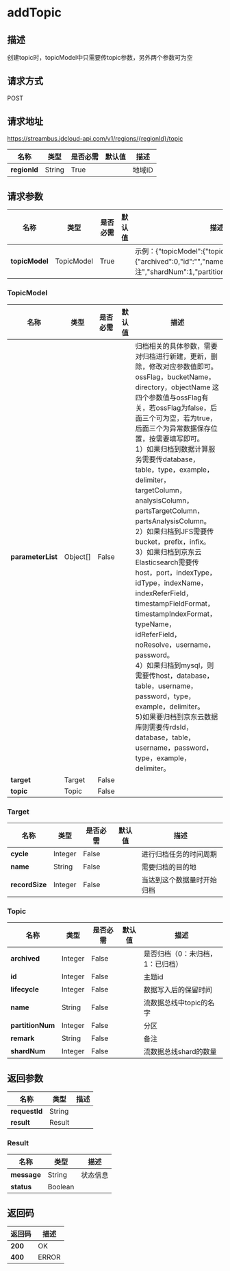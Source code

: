# addTopic


## 描述
创建topic时，topicModel中只需要传topic参数，另外两个参数可为空

## 请求方式
POST

## 请求地址
https://streambus.jdcloud-api.com/v1/regions/{regionId}/topic

|名称|类型|是否必需|默认值|描述|
|---|---|---|---|---|
|**regionId**|String|True||地域ID|

## 请求参数
|名称|类型|是否必需|默认值|描述|
|---|---|---|---|---|
|**topicModel**|TopicModel|True||示例：{"topicModel":{"topic":{"archived":0,"id":"","name":"create","remark":"备注","shardNum":1,"partitionNum":2,"lifecycle":3}}}|

### <a name="TopicModel">TopicModel</a>
|名称|类型|是否必需|默认值|描述|
|---|---|---|---|---|
|**parameterList**|Object[]|False||归档相关的具体参数，需要对归档进行新建，更新，删除，修改对应参数值即可。<br>ossFlag，bucketName，directory，objectName 这四个参数值与ossFlag有关，若ossFlag为false，后面三个可为空，若为true，后面三个为异常数据保存位置，按需要填写即可。<br> 1）如果归档到数据计算服务需要传database，table，type，example，delimiter，targetColumn，analysisColumn，partsTargetColumn，partsAnalysisColumn。<br>2）如果归档到JFS需要传bucket，prefix，infix。<br>3）如果归档到京东云 Elasticsearch需要传host，port，indexType，idType，indexName，indexReferField，timestampFieldFormat，timestampIndexFormat，typeName，idReferField，noResolve，username，password。<br> 4）如果归档到mysql，则需要传host，database，table，username，password，type，example，delimiter。 <br>5)如果要归档到京东云数据库则需要传rdsId，database，table，username，password，type，example，delimiter。|
|**target**|Target|False|||
|**topic**|Topic|False|||
### <a name="Target">Target</a>
|名称|类型|是否必需|默认值|描述|
|---|---|---|---|---|
|**cycle**|Integer|False||进行归档任务的时间周期|
|**name**|String|False||需要归档的目的地|
|**recordSize**|Integer|False||当达到这个数据量时开始归档|
### <a name="Topic">Topic</a>
|名称|类型|是否必需|默认值|描述|
|---|---|---|---|---|
|**archived**|Integer|False||是否归档（0：未归档，1：已归档）|
|**id**|Integer|False||主题id|
|**lifecycle**|Integer|False||数据写入后的保留时间|
|**name**|String|False||流数据总线中topic的名字|
|**partitionNum**|Integer|False||分区|
|**remark**|String|False||备注|
|**shardNum**|Integer|False||流数据总线shard的数量|

## 返回参数
|名称|类型|描述|
|---|---|---|
|**requestId**|String||
|**result**|Result||


### <a name="Result">Result</a>
|名称|类型|描述|
|---|---|---|
|**message**|String|状态信息|
|**status**|Boolean||

## 返回码
|返回码|描述|
|---|---|
|**200**|OK|
|**400**|ERROR|
